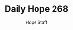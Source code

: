 ---
image: /assets/img/daily-hope-default-artwork.png
title: Daily Hope 268
number: 268
categories:
  - Daily Hope
author: Hope Staff
notes: Daily Hope 268
embed: >-
  <iframe src="https://open.spotify.com/embed/episode/6sS2b7GWzEaTpX7EytfK32?utm_source=generator" width="400px" height="102px" frameborder=“0" scrolling=“no”></iframe>
---